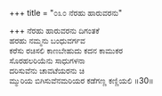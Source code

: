 +++
title = "೦೩೦ ನೆರಹು ಹಾರುವರನು"

+++
ನೆರಹು ಹಾರುವರನು ದಿಗಂತಕೆ   
ಹರಹು ನಮ್ಮನು ಬಂಧುವರ್ಗವ  
ಕರೆಸು ರಚಿಸಲಿ ಕಾಣಬೇಹುದು ಕದನ ಕಾಮುಕರ   
ಸೊರಹಲರಿಯೆನು ಸಾಧುಗಳನಾ   
ದರಿಸುವೆನು ಚಾವಟೆಯರನು ಚಿ  
ಮ್ಮುರಿಯ ಬಿಗಿಸುವೆನಮರಿಯರ ಕಡೆಗಣ್ಣ ಕಣ್ಣಿಯಲಿ     ॥30॥